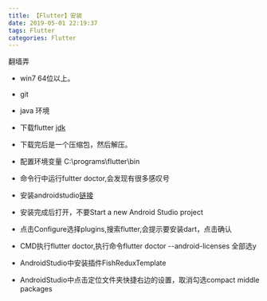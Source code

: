 ```yaml
---
title: 【Flutter】安装
date: 2019-05-01 22:19:37
tags: Flutter
categories: Flutter
---
```

翻墙弄
+ win7 64位以上。
+ git
+ java 环境
+ 下载flutter [jdk](https://flutter.dev/docs/development/tools/sdk/releases#windows)
+  下载完后是一个压缩包，然后解压。
+ 配置环境变量 C:\programs\flutter\bin
+ 命令行中运行fultter doctor,会发现有很多感叹号
+ 安装androidstudio[链接](https://developer.android.com/studio)
+ 安装完成后打开，不要Start a new Android Studio project
+ 点击Configure选择plugins,搜索flutter,会提示要安装dart，点击确认
+ CMD执行flutter doctor,执行命令flutter doctor --android-licenses 全部选y

+ AndroidStudio中安装插件FishReduxTemplate
+ AndroidStudio中点击定位文件夹快捷右边的设置，取消勾选compact middle packages



